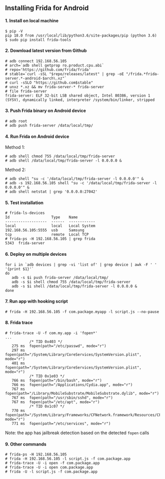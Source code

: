 ## Installing Frida for Android


#### 1. Install on local machine
```
$ pip -V
pip 18.0 from /usr/local/lib/python3.6/site-packages/pip (python 3.6)
$ sudo pip install frida-tools
```

#### 2. Download latest version from Github
```
# adb connect 192.168.56.105
# arch=`adb shell getprop ro.product.cpu.abi`
# repo='https://github.com/frida/frida'
# stable=`curl -sSL "$repo/releases/latest" | grep -oE "/frida.*frida-server.*-android-$arch\.xz"`
# curl -sSLO "https://github.com$stable"
# unxz *.xz && mv frida-server-* frida-server
# file frida-server
frida-server: ELF 32-bit LSB shared object, Intel 80386, version 1 (SYSV), dynamically linked, interpreter /system/bin/linker, stripped
```

#### 3. Push Frida binary on Android device
```
# adb root
# adb push frida-server /data/local/tmp/
```

#### 4. Run Frida on Android device

Method 1:
```
# adb shell chmod 755 /data/local/tmp/frida-server
# adb shell /data/local/tmp/frida-server -l 0.0.0.0 & 
```

Method 2:
```
# adb shell "su -c '/data/local/tmp/frida-server -l 0.0.0.0'" &
# adb -s 192.168.56.105 shell "su -c '/data/local/tmp/frida-server -l 0.0.0.0'" &
# adb shell netstat | grep '0.0.0.0:27042'
```

#### 5. Test installation
```
# frida-ls-devices
Id                   Type    Name
-------------------  ------  ------------
local                local   Local System
192.168.56.105:5555  usb     Samsung
tcp                  remote  Local TCP
# frida-ps -H 192.168.56.105 | grep frida
5343  frida-server
```

#### 6. Deploy on multiple devices
```
for i in `adb devices | grep -vi 'list of' | grep device | awk -F ' ' '{print $1}'`
do 
   adb -s $i push frida-server /data/local/tmp/
   adb -s $i shell chmod 755 /data/local/tmp/frida-server
   adb -s $i shell /data/local/tmp/frida-server -l 0.0.0.0 &
done
```


#### 7. Run app with hooking script
```
# frida -H 192.168.56.105 -f com.package.myapp -l script.js --no-pause
```

#### 8. Frida trace

```
# frida-trace -U -f com.my.app -i 'fopen*'
...
           /* TID 0x403 */
   275 ms  fopen(path="/etc/passwd", mode="r")
   297 ms  fopen(path="/System/Library/CoreServices/SystemVersion.plist", mode="r")
   401 ms  fopen(path="/System/Library/CoreServices/SystemVersion.plist", mode="r")
           /* TID 0x1e03 */
   766 ms  fopen(path="/bin/bash", mode="r")
   766 ms  fopen(path="/Applications/Cydia.app", mode="r")
   767 ms  fopen(path="/Library/MobileSubstrate/MobileSubstrate.dylib", mode="r")
   767 ms  fopen(path="/usr/sbin/sshd", mode="r")
   767 ms  fopen(path="/etc/apt", mode="r")
           /* TID 0x1c07 */
   770 ms  fopen(path="/System/Library/Frameworks/CFNetwork.framework/Resources/CFNETWORK_DIAGNOSTICS", mode="r")
   771 ms  fopen(path="/etc/services", mode="r")
```
Note: the app has jailbreak detection based on the detected `fopen` calls

#### 9. Other commands
```
# frida-ps -H 192.168.56.105
# frida -H 192.168.56.105 -l script.js -f com.package.app
# frida-trace -U -i open -f com.package.app
# frida-trace -U -i open com.package.app
# frida -U -l script.js -f com.package.app
```
